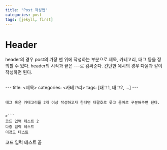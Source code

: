 ```yaml
---
title: "Post 작성법"
categories: post
tags: [jekyll, first]
---
```


# Header

header의 경우 post의 가장 맨 위에 작성하는 부분으로 제목, 카테고리, 태그 등을 정의할 수 있다.
header의 시작과 끝은 ---로 감싸준다. 간단한 예시의 경우 다음과 같이 작성하면 된다.

>```
\-\-\-
title: <제목>
categories: <카테고리>
tags: [태그1, 태그2, ...]
\-\-\-
```

태그 혹은 카테고리를 2개 이상 작성하고자 한다면 대괄호로 묶고 콤마로 구분해주면 된다.


>```
코드 입력 테스트 2
다중 입력 테스트
이것도 테스트
```

코드 입력 테스트 끝
